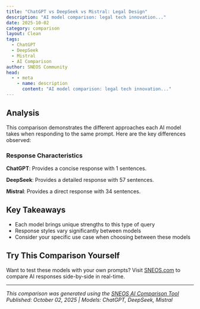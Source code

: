 ```yaml
---
title: "ChatGPT vs DeepSeek vs Mistral: Legal Design"
description: "AI model comparison: legal tech innovation..."
date: 2025-10-02
category: comparison
layout: Clean
tags:
  - ChatGPT
  - DeepSeek
  - Mistral
  - AI Comparison
author: SNEOS Community
head:
  - - meta
    - name: description
      content: "AI model comparison: legal tech innovation..."
---
```


<ChatComparison
  title="ChatGPT vs DeepSeek vs Mistral: Legal Design"
  prompt="legal tech innovation"
  :responses='{
    "ChatGPT": "Error calling OpenAI API.",
    "DeepSeek": "Of course. \u0022Legal Tech Innovation\u0022 is a broad and rapidly evolving field. It refers to the application of technology and new processes to improve and sometimes disrupt the traditional practice of law and the delivery of legal services.\n\nLet\u0027s break it down into what it is, why it\u0027s happening, key areas, and the challenges it faces.\n\n### What is Legal Tech Innovation?\n\nAt its core, legal tech innovation is about using technology to:\n*   **Increase Efficiency:** Automating repetitive tasks.\n*   **Improve Accessibility:** Making legal help affordable and available to more people.\n*   **Enhance Accuracy:** Reducing human error in tasks like document review.\n*   **Provide Data-Driven Insights:** Using analytics to predict case outcomes or inform legal strategy.\n\nIt\u0027s not just about new software; it\u0027s about a cultural shift in a historically conservative profession towards being more agile, client-centric, and efficient.\n\n---\n\n### Key Drivers of Legal Tech Innovation\n\n1.  **Rising Legal Costs:** Clients (both corporate and individual) are demanding more value and predictable pricing, pushing firms away from the pure billable hour model.\n2.  **Data Explosion:** Modern litigation and corporate transactions involve massive volumes of electronic data (e-discovery), making manual review impossible.\n3.  **Consumer Demand for Accessibility:** The \u0022DIY\u0022 culture and frustration with high costs have created a market for online legal services.\n4.  **Competitive Pressure:** New alternative legal service providers (ALSPs) and tech-savvy firms are forcing traditional firms to adapt or lose business.\n5.  **Advancements in Core Technologies:** The maturation of AI, cloud computing, and blockchain has created powerful new tools applicable to legal work.\n\n---\n\n### Major Areas of Legal Tech Innovation\n\nHere are some of the most impactful categories, with examples:\n\n#### 1. **Practice Management \u0026 Efficiency**\n*   **What it is:** Tools that run the business of a law firm.\n*   **Examples:**\n    *   **Clio, PracticePanther, MyCase:** All-in-one platforms for time tracking, billing, case management, client communication, and document storage.\n    *   **DocuSign:** Electronic signatures, now a standard for executing agreements.\n\n#### 2. **E-Discovery**\n*   **What it is:** Technology to identify, collect, and analyze electronic data for litigation and investigations.\n*   **Examples:**\n    *   **Relativity, Logikcull, Everlaw:** Platforms that use AI and machine learning to process millions of documents, identify relevant evidence, and flag privileged information, drastically reducing the time and cost of discovery.\n\n#### 3. **Legal Research \u0026 Analytics**\n*   **What it is:** Moving beyond simple keyword search to predictive insights.\n*   **Examples:**\n    *   **Westlaw Edge, LexisNexis:** Traditional giants now infused with AI to find case law faster and highlight relevant passages.\n    *   **Ravel Law (now part of Lexis), Casetext:** Use data visualization and analytics to show how judges have ruled in the past, which arguments are most persuasive, and the relationships between cases.\n\n#### 4. **Contract Lifecycle Management (CLM) \u0026 Automation**\n*   **What it is:** Managing the entire lifecycle of a contract, from creation and negotiation to execution and compliance.\n*   **Examples:**\n    *   **Ironclad, LinkSquares:** AI-powered platforms that automate contract creation from pre-approved clauses, analyze existing contracts for risks, and track key dates and obligations.\n    *   **Juro:** A browser-based CLM for fast-moving legal teams.\n\n#### 5. **AI-Powered Tools**\n*   **What it is:** The application of Generative AI and Large Language Models (LLMs) to legal tasks.\n*   **Examples:**\n    *   **CoCounsel (by Casetext/Thomson Reuters):** An AI legal assistant that can perform document review, conduct deposition preparation, and draft legal memos.\n    *   **Harvey, Spellbook:** AI that assists in drafting contracts, litigation documents, and providing legal research by \u0022conversing\u0022 with the lawyer.\n    *   **ChatGPT \u0026 Custom LLMs:** Used for first-draft creation, summarization, and ideation (with careful human oversight).\n\n#### 6. **Access to Justice (A2J) \u0026 Consumer-Facing Tech**\n*   **What it is:** Technology designed to help individuals and small businesses who cannot afford traditional legal services.\n*   **Examples:**\n    *   **DoNotPay:** The \u0022robot lawyer\u0022 that helps users fight parking tickets, cancel subscriptions, and navigate bureaucracy.\n    *   **Rocket Lawyer, LegalZoom:** Online platforms for creating standardized legal documents (wills, incorporations).\n    *   **Online Dispute Resolution (ODR):** Platforms that resolve small claims and conflicts outside the courtroom via online portals.\n\n#### 7. **Compliance \u0026 Regulatory Tech (RegTech)**\n*   **What it is:** Automating the tracking of and adherence to complex, changing regulations.\n*   **Examples:** Tools that monitor legal and regulatory changes across multiple jurisdictions and alert companies to new compliance requirements.\n\n---\n\n### Challenges \u0026 The Human Element\n\nDespite the excitement, legal tech faces significant hurdles:\n\n*   **Ethical and Privacy Concerns:** Ensuring client confidentiality, managing data security, and navigating the unauthorized practice of law (UPL) by non-lawyer tools.\n*   **Regulation \u0026 Slow Adoption:** The legal industry is heavily regulated and often resistant to change. The \u0022billable hour\u0022 can be a disincentive for efficiency gains.\n*   **AI Hallucinations \u0026 Accuracy:** Generative AI can invent false case citations or legal reasoning, requiring rigorous human verification.\n*   **Cost of Implementation:** Sophisticated tools can be expensive, potentially creating a divide between large and small firms.\n*   **The \u0022Jury\u0022 is Still Out:** For many new AI tools, long-term reliability and integration into standard practice are still being tested.\n\n### The Future\n\nThe future of legal tech is not about replacing lawyers, but about **augmenting them.** The most successful lawyers will be those who can leverage technology to handle routine work, freeing them to focus on high-value tasks like complex strategy, client counseling, negotiation, and courtroom advocacy. The role of the lawyer is evolving from a pure practitioner of law to a **tech-savvy legal engineer and strategist.**",
    "Mistral": "Legal tech innovation refers to the application of technology to improve and transform the legal industry. This can include a wide range of tools, platforms, and services designed to enhance efficiency, accuracy, and accessibility in legal processes. Here are some key areas where legal tech innovation is making an impact:\n\n1. **Document Automation**:\n   - **Contract Management**: Tools that automate the creation, review, and management of legal documents and contracts.\n   - **E-Discovery**: Software that helps in the identification, collection, and analysis of electronically stored information (ESI) for legal cases.\n\n2. **Artificial Intelligence (AI) and Machine Learning**:\n   - **Predictive Analytics**: Systems that use data to predict legal outcomes, such as the likelihood of winning a case or the potential settlement amounts.\n   - **Legal Research**: AI-powered tools that assist in legal research by quickly analyzing vast amounts of legal texts and case law.\n\n3. **Case Management**:\n   - **Software Solutions**: Platforms that help law firms manage their cases, track deadlines, and organize client information.\n   - **Collaboration Tools**: Tools that facilitate communication and collaboration among legal teams and clients.\n\n4. **Blockchain Technology**:\n   - **Smart Contracts**: Self-executing contracts with the terms of the agreement directly written into lines of code.\n   - **Secure Transactions**: Blockchain can be used to securely record and verify legal transactions and documents.\n\n5. **Access to Justice**:\n   - **Online Dispute Resolution (ODR)**: Platforms that allow parties to resolve disputes online, often using AI to facilitate negotiations.\n   - **Legal Chatbots**: AI-powered chatbots that provide basic legal advice and guidance to the public.\n\n6. **Cybersecurity**:\n   - **Data Protection**: Tools and protocols to protect sensitive legal information from cyber threats.\n   - **Compliance**: Software that helps legal firms comply with data protection regulations.\n\n7. **Client Relationship Management (CRM)**:\n   - **Client Portals**: Platforms that allow clients to access their case information, communicate with their lawyers, and manage their legal matters.\n   - **Marketing Automation**: Tools that help law firms manage their marketing efforts and client relationships.\n\n8. **Legal Education and Training**:\n   - **E-Learning Platforms**: Online courses and training programs for legal professionals.\n   - **Virtual Reality (VR)**: VR simulations for legal training and education.\n\n9. **Regulatory Compliance**:\n   - **Compliance Management**: Software that helps organizations stay compliant with legal and regulatory requirements.\n   - **Risk Management**: Tools that identify and mitigate legal risks.\n\n10. **Legal Analytics**:\n    - **Data Visualization**: Tools that help visualize legal data for better decision-making.\n    - **Performance Metrics**: Software that tracks and analyzes the performance of legal teams and processes.\n\nLegal tech innovation is driven by the need to improve efficiency, reduce costs, and enhance the quality of legal services. As technology continues to evolve, the legal industry is increasingly adopting these innovations to stay competitive and meet the changing demands of clients and the market."
  }'
  published-date="03:14"
/>

## Analysis

This comparison demonstrates the different approaches each AI model takes when responding to the same prompt. Here are the key differences observed:

### Response Characteristics

**ChatGPT**: Provides a concise response with 1 sentences. 

**DeepSeek**: Provides a detailed response with 57 sentences. 

**Mistral**: Provides a direct response with 34 sentences. 

## Key Takeaways

- Each model brings unique strengths to this type of query
- Response styles vary significantly between models
- Consider your specific use case when choosing between these models

## Try This Comparison Yourself

Want to test these models with your own prompts? Visit [SNEOS.com](https://sneos.com) to compare AI responses side-by-side in real-time.

---

*This comparison was generated using the [SNEOS AI Comparison Tool](https://sneos.com)*
*Published: October 02, 2025 | Models: ChatGPT, DeepSeek, Mistral*
